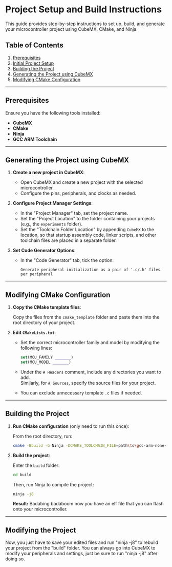 # Project Setup and Build Instructions

This guide provides step-by-step instructions to set up, build, and generate your microcontroller project using CubeMX, CMake, and Ninja.

## Table of Contents

1. [Prerequisites](#prerequisites)
2. [Initial Project Setup](#initial-project-setup)
3. [Building the Project](#building-the-project)
4. [Generating the Project using CubeMX](#generating-the-project-using-cubemx)
5. [Modifying CMake Configuration](#modifying-cmake-configuration)

---

## Prerequisites

Ensure you have the following tools installed:

- **CubeMX**
- **CMake**
- **Ninja**
- **GCC ARM Toolchain**

---

## Generating the Project using CubeMX

1. **Create a new project in CubeMX**:

   - Open CubeMX and create a new project with the selected microcontroller.
   - Configure the pins, peripherals, and clocks as needed.

2. **Configure Project Manager Settings**:

   - In the "Project Manager" tab, set the project name.
   - Set the "Project Location" to the folder containing your projects (e.g., the `experiments` folder).
   - Set the "Toolchain Folder Location" by appending `CubeMX` to the location, so that startup assembly code, linker scripts, and other toolchain files are placed in a separate folder.

3. **Set Code Generator Options**:

   - In the "Code Generator" tab, tick the option:
   
     ```  
     Generate peripheral initialization as a pair of '.c/.h' files per peripheral
     ```

---

## Modifying CMake Configuration

1. **Copy the CMake template files**:

   Copy the files from the `cmake_template` folder and paste them into the root directory of your project.

2. **Edit `CMakeLists.txt`**:

   - Set the correct microcontroller family and model by modifying the following lines:
   
     ```cmake
     set(MCU_FAMILY _______)
     set(MCU_MODEL _______)
     ```

   - Under the `# Headers` comment, include any directories you want to add.  
     Similarly, for `# Sources`, specify the source files for your project.

   - You can exclude unnecessary template `.c` files if needed.

---

## Building the Project

1. **Run CMake configuration** (only need to run this once):

   From the root directory, run:

   ```bash
   cmake -Bbuild -G Ninja -DCMAKE_TOOLCHAIN_FILE=path\to\gcc-arm-none-eabi.cmake -DCMAKE_BUILD_TYPE=Debug -DCMAKE_EXPORT_COMPILE_COMMANDS=true
   ```

2. **Build the project**:

   Enter the `build` folder:

   ```bash
   cd build
   ```

   Then, run Ninja to compile the project:

   ```bash
   ninja -j8
   ```

   **Result:** Badabing badaboom now you have an elf file that you can flash onto your microcontroller.

---

## Modifying the Project

Now, you just have to save your edited files and run "ninja -j8" to rebuild your project from the "build" folder. You can always go into CubeMX to modify your peripherals and settings, just be sure to run "ninja -j8" after doing so.